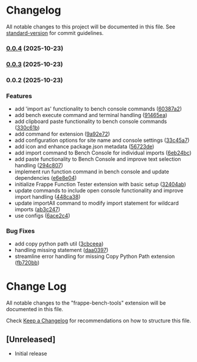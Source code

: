 # Changelog

All notable changes to this project will be documented in this file. See [standard-version](https://github.com/conventional-changelog/standard-version) for commit guidelines.

### [0.0.4](https://github.com/Abdeali099/frappe-bench-tools/compare/v0.0.3...v0.0.4) (2025-10-23)

### [0.0.3](https://github.com/Abdeali099/frappe-bench-tools/compare/v0.0.2...v0.0.3) (2025-10-23)

### 0.0.2 (2025-10-23)


### Features

* add 'import as' functionality to bench console commands ([60387a2](https://github.com/Abdeali099/frappe-bench-tools/commit/60387a247d03746ae84245ad9cc7d3ace5ae9b20))
* add bench execute command and terminal handling ([91465ea](https://github.com/Abdeali099/frappe-bench-tools/commit/91465ea36c2fac7e87962cb868532652995639d2))
* add clipboard paste functionality to bench console commands ([330c61b](https://github.com/Abdeali099/frappe-bench-tools/commit/330c61b55c447ecdf0627f771c44df1591081648))
* add command for extension ([9a92e72](https://github.com/Abdeali099/frappe-bench-tools/commit/9a92e72aa8882d6929b67c98d119d5c27b20e70d))
* add configuration options for site name and console settings ([33c45a7](https://github.com/Abdeali099/frappe-bench-tools/commit/33c45a78b47e04f796e9e212bdac32d16ab70cdd))
* add icon and enhance package.json metadata ([56723de](https://github.com/Abdeali099/frappe-bench-tools/commit/56723dee346a7420373a1618e994d6f574ed1f1a))
* add import command to Bench Console for individual imports ([6eb24bc](https://github.com/Abdeali099/frappe-bench-tools/commit/6eb24bc1890b69d47faba72183acf33d545346b2))
* add paste functionality to Bench Console and improve text selection handling ([294c807](https://github.com/Abdeali099/frappe-bench-tools/commit/294c8073e8b1736da1183ee44b1106ed5286aed7))
* implement run function command in bench console and update dependencies ([e6e8e04](https://github.com/Abdeali099/frappe-bench-tools/commit/e6e8e04d29a8f40eab5fff7452f5b107e9d40ebc))
* initialize Frappe Function Tester extension with basic setup ([32404ab](https://github.com/Abdeali099/frappe-bench-tools/commit/32404aba5da038e82ddce4e64dc5974187e32eb0))
* update commands to include open console functionality and improve import handling ([448ca38](https://github.com/Abdeali099/frappe-bench-tools/commit/448ca38776ef6ba7a7767bf1d5e455833aad16b4))
* update importAll command to modify import statement for wildcard imports ([ab3c247](https://github.com/Abdeali099/frappe-bench-tools/commit/ab3c247356da46d987fc7a1b6aa5d67ff090b93a))
* use configs ([6ace2c4](https://github.com/Abdeali099/frappe-bench-tools/commit/6ace2c41ad69cce79337a3081586bc729b64d55e))


### Bug Fixes

* add copy python path util ([3cbceea](https://github.com/Abdeali099/frappe-bench-tools/commit/3cbceea06d8d4d4402f3bc664cfb4d17f384a164))
* handling missing statement ([daa0397](https://github.com/Abdeali099/frappe-bench-tools/commit/daa03974402faf7be711f2fd35c06012cfbb91dc))
* streamline error handling for missing Copy Python Path extension ([fb720bb](https://github.com/Abdeali099/frappe-bench-tools/commit/fb720bb0c2686138cfa60df88a0d27d26527fea5))

# Change Log

All notable changes to the "frappe-bench-tools" extension will be documented in this file.

Check [Keep a Changelog](http://keepachangelog.com/) for recommendations on how to structure this file.

## [Unreleased]

- Initial release